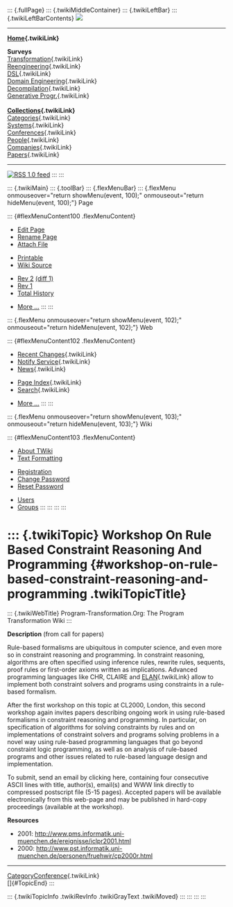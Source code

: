 ::: {.fullPage}
::: {.twikiMiddleContainer}
::: {.twikiLeftBar}
::: {.twikiLeftBarContents}
![](../pub/transformation.gif)

------------------------------------------------------------------------

**[Home](WebHome){.twikiLink}**

**Surveys**\
[Transformation](ProgramTransformation){.twikiLink}\
[Reengineering](ReengineeringWiki){.twikiLink}\
[DSL](DomainSpecificLanguages){.twikiLink}\
[Domain Engineering](DomainEngineering){.twikiLink}\
[Decompilation](DeCompilation){.twikiLink}\
[Generative Progr.](GenerativeProgrammingWiki){.twikiLink}\
\
**[Collections](CategoryCollection){.twikiLink}**\
[Categories](CategoryCategory){.twikiLink}\
[Systems](TransformationSystems){.twikiLink}\
[Conferences](TransformationConferences){.twikiLink}\
[People](TransformationPeople){.twikiLink}\
[Companies](TransformationCompanies){.twikiLink}\
[Papers](CategoryPaper){.twikiLink}

------------------------------------------------------------------------

[![](../pub/rss.gif "RSS 1.0 feed")](WebRss@skin=rss)
:::
:::

::: {.twikiMain}
::: {.toolBar}
::: {.flexMenuBar}
::: {.flexMenu onmouseover="return showMenu(event, 100);" onmouseout="return hideMenu(event, 100);"}
Page

::: {#flexMenuContent100 .flexMenuContent}
-   [Edit
    Page](http://www.program-transformation.org/edit/Transform/WorkshopOnRuleBasedConstraintReasoningAndProgramming?t=1536826413)
-   [Rename
    Page](http://www.program-transformation.org/rename/Transform/WorkshopOnRuleBasedConstraintReasoningAndProgramming)
-   [Attach
    File](http://www.program-transformation.org/attach/Transform/WorkshopOnRuleBasedConstraintReasoningAndProgramming)

<!-- -->

-   [Printable](http://www.program-transformation.org/view/Transform/WorkshopOnRuleBasedConstraintReasoningAndProgramming?skin=print.pattern)
-   [Wiki
    Source](http://www.program-transformation.org/view/Transform/WorkshopOnRuleBasedConstraintReasoningAndProgramming?skin=text&raw=on&contenttype=text/plain)

<!-- -->

-   [Rev
    2](http://www.program-transformation.org/view/Transform/WorkshopOnRuleBasedConstraintReasoningAndProgramming?rev=1.2)
    [(diff 1)](http://www.program-transformation.org/rdiff/Transform/WorkshopOnRuleBasedConstraintReasoningAndProgramming?rev1=1.2&rev2=1.1)
-   [Rev
    1](http://www.program-transformation.org/view/Transform/WorkshopOnRuleBasedConstraintReasoningAndProgramming?rev=1.1)
-   [Total
    History](http://www.program-transformation.org/rdiff/Transform/WorkshopOnRuleBasedConstraintReasoningAndProgramming)

<!-- -->

-   [More
    \...](http://www.program-transformation.org/oops/Transform/WorkshopOnRuleBasedConstraintReasoningAndProgramming?template=oopsmore&param1=1.2&param2=1.2)
:::
:::

::: {.flexMenu onmouseover="return showMenu(event, 102);" onmouseout="return hideMenu(event, 102);"}
Web

::: {#flexMenuContent102 .flexMenuContent}
-   [Recent Changes](WebChanges){.twikiLink}
-   [Notify Service](WebNotify){.twikiLink}
-   [News](WebNews){.twikiLink}

<!-- -->

-   [Page Index](WebIndex){.twikiLink}
-   [Search](WebSearch){.twikiLink}

<!-- -->

-   [More
    \...](http://www.program-transformation.org/oops/Transform/WorkshopOnRuleBasedConstraintReasoningAndProgramming?template=oopsmore&param1=1.2&param2=1.2)
:::
:::

::: {.flexMenu onmouseover="return showMenu(event, 103);" onmouseout="return hideMenu(event, 103);"}
Wiki

::: {#flexMenuContent103 .flexMenuContent}
-   [About
    TWiki](http://www.program-transformation.org/view/TWiki/WebHome)
-   [Text
    Formatting](http://www.program-transformation.org/view/TWiki/TextFormattingRules)

<!-- -->

-   [Registration](http://www.program-transformation.org/view/TWiki/TWikiRegistration)
-   [Change
    Password](http://www.program-transformation.org/view/TWiki/ChangePassword)
-   [Reset
    Password](http://www.program-transformation.org/view/TWiki/ResetPassword)

<!-- -->

-   [Users](http://www.program-transformation.org/view/Main/TWikiUsers)
-   [Groups](http://www.program-transformation.org/view/Main/TWikiGroups)
:::
:::
:::
:::

::: {.twikiTopic}
Workshop On Rule Based Constraint Reasoning And Programming {#workshop-on-rule-based-constraint-reasoning-and-programming .twikiTopicTitle}
===========================================================

::: {.twikiWebTitle}
Program-Transformation.Org: The Program Transformation Wiki
:::

**Description** (from call for papers)

Rule-based formalisms are ubiquitous in computer science, and even more
so in constraint reasoning and programming. In constraint reasoning,
algorithms are often specified using inference rules, rewrite rules,
sequents, proof rules or first-order axioms written as implications.
Advanced programming languages like CHR, CLAIRE and
[ELAN](ELAN){.twikiLink} allow to implement both constraint solvers and
programs using constraints in a rule-based formalism.

After the first workshop on this topic at CL2000, London, this second
workshop again invites papers describing ongoing work in using
rule-based formalisms in constraint reasoning and programming. In
particular, on specification of algorithms for solving constraints by
rules and on implementations of constraint solvers and programs solving
problems in a novel way using rule-based programming languages that go
beyond constraint logic programming, as well as on analysis of
rule-based programs and other issues related to rule-based language
design and implementation.

To submit, send an email by clicking here, containing four consecutive
ASCII lines with title, author(s), email(s) and WWW link directly to
compressed postscript file (5-15 pages). Accepted papers will be
available electronically from this web-page and may be published in
hard-copy proceedings (available at the workshop).

**Resources**

-   2001:
    <http://www.pms.informatik.uni-muenchen.de/ereignisse/iclpr2001.html>
-   2000:
    <http://www.pst.informatik.uni-muenchen.de/personen/fruehwir/cp2000r.html>

------------------------------------------------------------------------

[CategoryConference](CategoryConference){.twikiLink}\
[]{#TopicEnd}
:::

::: {.twikiTopicInfo .twikiRevInfo .twikiGrayText .twikiMoved}
:::
:::
:::
:::
